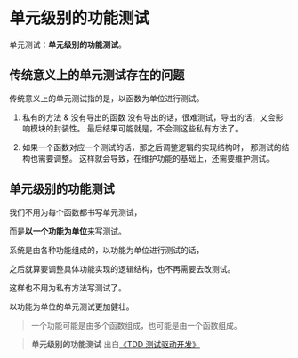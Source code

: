 # 单元级别的功能测试

单元测试：**单元级别的功能测试**。

## 传统意义上的单元测试存在的问题

传统意义上的单元测试指的是，以函数为单位进行测试。

1. 私有的方法 & 没有导出的函数
   没有导出的话，很难测试，导出的话，又会影响模块的封装性。
   最后结果可能就是，不会测这些私有方法了。
   <br/>

2. 如果一个函数对应一个测试的话，那之后调整逻辑的实现结构时，
   那测试的结构也需要调整。
   这样就会导致，在维护功能的基础上，还需要维护测试。

## 单元级别的功能测试

我们不用为每个函数都书写单元测试，

而是**以一个功能为单位**来写测试。

系统是由各种功能组成的，以功能为单位进行测试的话，

之后就算要调整具体功能实现的逻辑结构，也不再需要去改测试。

这样也不用为私有方法写测试了。

以功能为单位的单元测试更加健壮。

> 一个功能可能是由多个函数组成，也可能是由一个函数组成。

> **单元级别的功能测试** 出自[《TDD 测试驱动开发》](https://book.douban.com/subject/1230036/)
